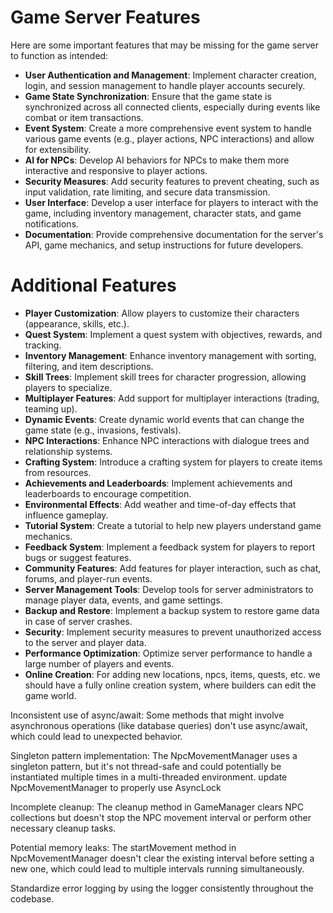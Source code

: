 # Game Server Features

Here are some important features that may be missing for the game server to function as intended:

- **User Authentication and Management**: Implement character creation, login, and session management to handle player accounts securely.
- **Game State Synchronization**: Ensure that the game state is synchronized across all connected clients, especially during events like combat or item transactions.
- **Event System**: Create a more comprehensive event system to handle various game events (e.g., player actions, NPC interactions) and allow for extensibility.
- **AI for NPCs**: Develop AI behaviors for NPCs to make them more interactive and responsive to player actions.
- **Security Measures**: Add security features to prevent cheating, such as input validation, rate limiting, and secure data transmission.
- **User Interface**: Develop a user interface for players to interact with the game, including inventory management, character stats, and game notifications.
- **Documentation**: Provide comprehensive documentation for the server's API, game mechanics, and setup instructions for future developers.

# Additional Features

- **Player Customization**: Allow players to customize their characters (appearance, skills, etc.).
- **Quest System**: Implement a quest system with objectives, rewards, and tracking.
- **Inventory Management**: Enhance inventory management with sorting, filtering, and item descriptions.
- **Skill Trees**: Implement skill trees for character progression, allowing players to specialize.
- **Multiplayer Features**: Add support for multiplayer interactions (trading, teaming up).
- **Dynamic Events**: Create dynamic world events that can change the game state (e.g., invasions, festivals).
- **NPC Interactions**: Enhance NPC interactions with dialogue trees and relationship systems.
- **Crafting System**: Introduce a crafting system for players to create items from resources.
- **Achievements and Leaderboards**: Implement achievements and leaderboards to encourage competition.
- **Environmental Effects**: Add weather and time-of-day effects that influence gameplay.
- **Tutorial System**: Create a tutorial to help new players understand game mechanics.
- **Feedback System**: Implement a feedback system for players to report bugs or suggest features.
- **Community Features**: Add features for player interaction, such as chat, forums, and player-run events.
- **Server Management Tools**: Develop tools for server administrators to manage player data, events, and game settings.
- **Backup and Restore**: Implement a backup system to restore game data in case of server crashes.
- **Security**: Implement security measures to prevent unauthorized access to the server and player data.
- **Performance Optimization**: Optimize server performance to handle a large number of players and events.
- **Online Creation**: For adding new locations, npcs, items, quests, etc. we should have a fully online creation system, where builders can edit the game world.

Inconsistent use of async/await:
Some methods that might involve asynchronous operations (like database queries) don't use async/await, which could lead to unexpected behavior.

Singleton pattern implementation:
The NpcMovementManager uses a singleton pattern, but it's not thread-safe and could potentially be instantiated multiple times in a multi-threaded environment.
update NpcMovementManager to properly use AsyncLock

Incomplete cleanup:
The cleanup method in GameManager clears NPC collections but doesn't stop the NPC movement interval or perform other necessary cleanup tasks.

Potential memory leaks:
The startMovement method in NpcMovementManager doesn't clear the existing interval before setting a new one, which could lead to multiple intervals running simultaneously.

Standardize error logging by using the logger consistently throughout the codebase.